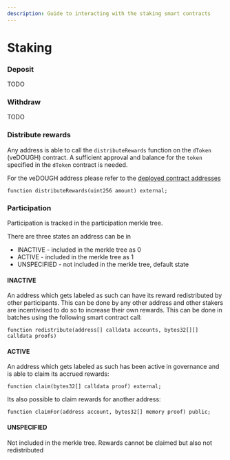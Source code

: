 ```yaml
---
description: Guide to interacting with the staking smart contracts
---
```


# Staking

### Deposit

TODO

### Withdraw

TODO

### Distribute rewards

Any address is able to call the `distributeRewards` function on the `dToken` \(veDOUGH\) contract. A sufficient approval and balance for the `token` specified in the `dToken` contract is needed.

For the veDOUGH address please refer to the [deployed contract addresses](deployed-smart-contracts.md)

```text
function distributeRewards(uint256 amount) external;
```

### Participation

Participation is tracked in the participation merkle tree.  
  
There are three states an address can be in

* INACTIVE - included in the merkle tree as 0
* ACTIVE - included in the merkle tree as 1
* UNSPECIFIED - not included in the  merkle tree, default state

#### INACTIVE

An address which gets labeled as such can have its reward redistributed by other participants. This can be done by any other address and other stakers are incentivised to do so to increase their own rewards. This can be done in batches using the following smart contract call:

```text
function redistribute(address[] calldata accounts, bytes32[][] calldata proofs) 
```

#### ACTIVE

An address which gets labeled as such has been active in governance and is able to claim its accrued rewards:

```text
function claim(bytes32[] calldata proof) external;
```

Its also possible to claim rewards for another address:

```text
function claimFor(address account, bytes32[] memory proof) public;
```

#### UNSPECIFIED

Not included in the merkle tree. Rewards cannot be claimed but also not redistributed

